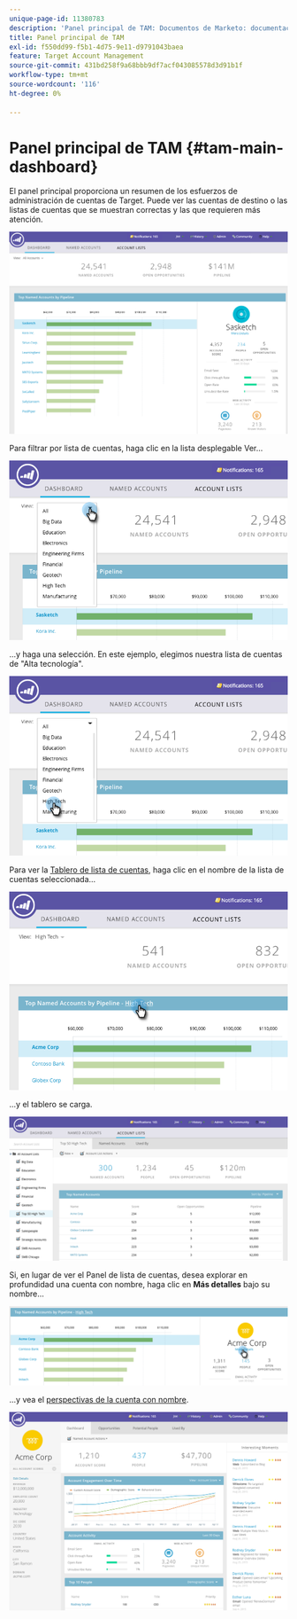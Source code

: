 ```yaml
---
unique-page-id: 11380783
description: 'Panel principal de TAM: Documentos de Marketo: documentación del producto'
title: Panel principal de TAM
exl-id: f550dd99-f5b1-4d75-9e11-d9791043baea
feature: Target Account Management
source-git-commit: 431bd258f9a68bbb9df7acf043085578d3d91b1f
workflow-type: tm+mt
source-wordcount: '116'
ht-degree: 0%

---
```


# Panel principal de TAM {#tam-main-dashboard}

El panel principal proporciona un resumen de los esfuerzos de administración de cuentas de Target. Puede ver las cuentas de destino o las listas de cuentas que se muestran correctas y las que requieren más atención.

![](assets/one.png)

Para filtrar por lista de cuentas, haga clic en la lista desplegable Ver...

![](assets/two.png)

...y haga una selección. En este ejemplo, elegimos nuestra lista de cuentas de &quot;Alta tecnología&quot;.

![](assets/three.png)

Para ver la [Tablero de lista de cuentas](/help/marketo/product-docs/target-account-management/measure/account-list-insights.md#account-list-dashboard), haga clic en el nombre de la lista de cuentas seleccionada...

![](assets/four.png)

...y el tablero se carga.

![](assets/five.png)

Si, en lugar de ver el Panel de lista de cuentas, desea explorar en profundidad una cuenta con nombre, haga clic en **Más detalles** bajo su nombre...

![](assets/six.png)

...y vea el [perspectivas de la cuenta con nombre](/help/marketo/product-docs/target-account-management/measure/named-account-insights.md).

![](assets/seven.png)
